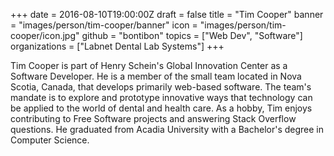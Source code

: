 +++
date = 2016-08-10T19:00:00Z
draft = false
title = "Tim Cooper"
banner = "images/person/tim-cooper/banner"
icon = "images/person/tim-cooper/icon.jpg"
github = "bontibon"
topics = ["Web Dev", "Software"]
organizations = ["Labnet Dental Lab Systems"]
+++

Tim Cooper is part of Henry Schein's Global Innovation Center as a Software Developer. He is a member of the small team located in Nova Scotia, Canada, that develops primarily web-based software. The team's mandate is to explore and prototype innovative ways that technology can be applied to the world of dental and health care.  As a hobby, Tim enjoys contributing to Free Software projects and answering Stack Overflow questions. He graduated from Acadia University with a Bachelor's degree in Computer Science.
